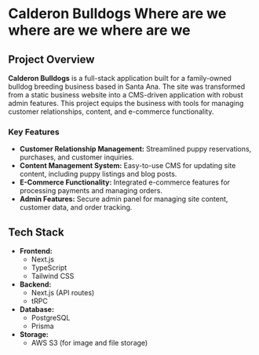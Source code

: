 # Calderon Bulldogs Where are we where are we where are we

## Project Overview

**Calderon Bulldogs** is a full-stack application built for a family-owned bulldog breeding business based in Santa Ana. The site was transformed from a static business website into a CMS-driven application with robust admin features. This project equips the business with tools for managing customer relationships, content, and e-commerce functionality.

### Key Features

- **Customer Relationship Management:** Streamlined puppy reservations, purchases, and customer inquiries.
- **Content Management System:** Easy-to-use CMS for updating site content, including puppy listings and blog posts.
- **E-Commerce Functionality:** Integrated e-commerce features for processing payments and managing orders.
- **Admin Features:** Secure admin panel for managing site content, customer data, and order tracking.

## Tech Stack

- **Frontend:** 
  - Next.js
  - TypeScript
  - Tailwind CSS
- **Backend:** 
  - Next.js (API routes)
  - tRPC
- **Database:** 
  - PostgreSQL
  - Prisma
- **Storage:** 
  - AWS S3 (for image and file storage)
